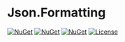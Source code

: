 # Json.Formatting

[![NuGet](https://img.shields.io/nuget/v/O9d.Json.Formatting.svg)](https://www.nuget.org/packages/O9d.Json.Formatting)
[![NuGet](https://img.shields.io/nuget/vpre/O9d.Json.Formatting?label=Pre-release)](https://www.nuget.org/packages/O9d.Json.Formatting)
[![NuGet](https://img.shields.io/nuget/dt/O9d.Json.Formatting.svg)](https://www.nuget.org/packages/O9d.Json.Formatting)
[![License](https://img.shields.io/:license-mit-blue.svg)](https://benfoster.mit-license.org/)
